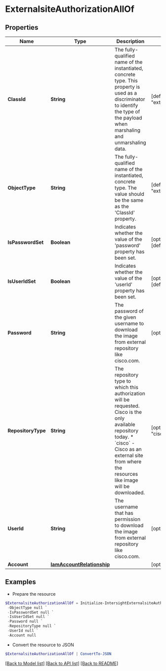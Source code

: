 # ExternalsiteAuthorizationAllOf
## Properties

Name | Type | Description | Notes
------------ | ------------- | ------------- | -------------
**ClassId** | **String** | The fully-qualified name of the instantiated, concrete type. This property is used as a discriminator to identify the type of the payload when marshaling and unmarshaling data. | [default to "externalsite.Authorization"]
**ObjectType** | **String** | The fully-qualified name of the instantiated, concrete type. The value should be the same as the &#39;ClassId&#39; property. | [default to "externalsite.Authorization"]
**IsPasswordSet** | **Boolean** | Indicates whether the value of the &#39;password&#39; property has been set. | [optional] [readonly] [default to $false]
**IsUserIdSet** | **Boolean** | Indicates whether the value of the &#39;userId&#39; property has been set. | [optional] [readonly] [default to $false]
**Password** | **String** | The password of the given username to download the image from external repository like cisco.com. | [optional] 
**RepositoryType** | **String** | The repository type to which this authorization will be requested. Cisco is the only available repository today. * &#x60;cisco&#x60; - Cisco as an external site from where the resources like image will be downloaded. | [optional] [default to "cisco"]
**UserId** | **String** | The username that has permission to download the image from external repository like cisco.com. | [optional] 
**Account** | [**IamAccountRelationship**](IamAccountRelationship.md) |  | [optional] 

## Examples

- Prepare the resource
```powershell
$ExternalsiteAuthorizationAllOf = Initialize-IntersightExternalsiteAuthorizationAllOf  -ClassId null `
 -ObjectType null `
 -IsPasswordSet null `
 -IsUserIdSet null `
 -Password null `
 -RepositoryType null `
 -UserId null `
 -Account null
```

- Convert the resource to JSON
```powershell
$ExternalsiteAuthorizationAllOf | ConvertTo-JSON
```

[[Back to Model list]](../README.md#documentation-for-models) [[Back to API list]](../README.md#documentation-for-api-endpoints) [[Back to README]](../README.md)

